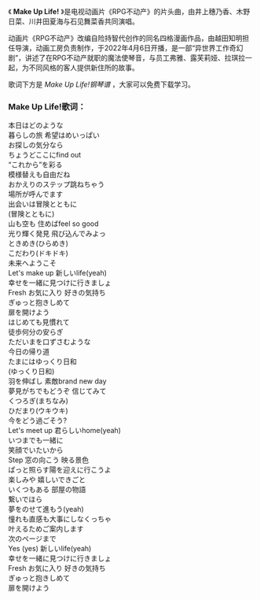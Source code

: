 

《 **Make Up Life!** 》是电视动画片《RPG不动产》的片头曲，由井上穗乃香、木野日菜、川井田夏海与石见舞菜香共同演唱。

动画片《RPG不动产》改编自险持智代创作的同名四格漫画作品，由越田知明担任导演，动画工房负责制作，于2022年4月6日开播，是一部“异世界工作奇幻剧”，讲述了在RPG不动产就职的魔法使琴音，与员工弗雅、露芙莉娅、拉琪拉一起，为不同风格的客人提供新住所的故事。

歌词下方是 _Make Up Life!钢琴谱_ ，大家可以免费下载学习。

### Make Up Life!歌词：

本日はどのような  
暮らしの旅 希望はめいっぱい  
お探しの気分なら  
ちょうどここにfind out  
“これから”を彩る  
模様替えも自由だね  
おかえりのステップ跳ねちゃう  
場所が呼んでます  
出会いは冒険とともに  
(冒険とともに)  
山も空も 住めばfeel so good  
光り輝く発見 飛び込んでみよっ  
ときめき(ひらめき)  
こだわり(ドキドキ)  
未来へようこそ  
Let's make up 新しいlife(yeah)  
幸せを一緒に見つけに行きましょ  
Fresh お気に入り 好きの気持ち  
ぎゅっと抱きしめて  
扉を開けよう  
はじめても見慣れて  
徒歩何分の安らぎ  
ただいまを口ずさむような  
今日の帰り道  
たまにはゆっくり日和  
(ゆっくり日和)  
羽を伸ばし 素敵brand new day  
夢見がちでもどうぞ 信じてみて  
くつろぎ(まちなみ)  
ひだまり(ウキウキ)  
今をどう過ごそう?  
Let's meet up 君らしいhome(yeah)  
いつまでも一緒に  
笑顔でいたいから  
Step 窓の向こう 映る景色  
ぱっと照らす陽を迎えに行こうよ  
楽しみや 嬉しいできごと  
いくつもある 部屋の物語  
繋いでほら  
夢をのせて進もう(yeah)  
憧れも直感も大事にしなくっちゃ  
叶えるためご案内します  
次のページまで  
Yes (yes) 新しいlife(yeah)  
幸せを一緒に見つけに行きましょ  
Fresh お気に入り 好きの気持ち  
ぎゅっと抱きしめて  
扉を開けよう


